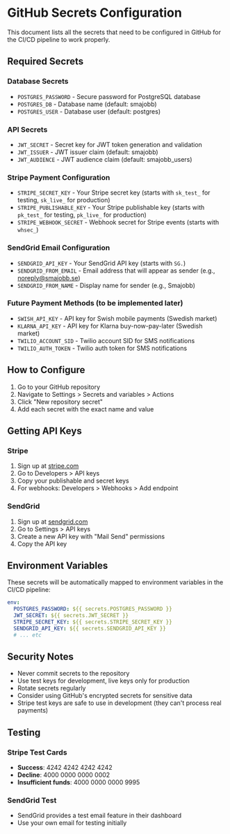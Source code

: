 # GitHub Secrets Configuration

This document lists all the secrets that need to be configured in GitHub for the CI/CD pipeline to work properly.

## Required Secrets

### Database Secrets
- `POSTGRES_PASSWORD` - Secure password for PostgreSQL database
- `POSTGRES_DB` - Database name (default: smajobb)
- `POSTGRES_USER` - Database user (default: postgres)

### API Secrets
- `JWT_SECRET` - Secret key for JWT token generation and validation
- `JWT_ISSUER` - JWT issuer claim (default: smajobb)
- `JWT_AUDIENCE` - JWT audience claim (default: smajobb_users)

### Stripe Payment Configuration
- `STRIPE_SECRET_KEY` - Your Stripe secret key (starts with `sk_test_` for testing, `sk_live_` for production)
- `STRIPE_PUBLISHABLE_KEY` - Your Stripe publishable key (starts with `pk_test_` for testing, `pk_live_` for production)
- `STRIPE_WEBHOOK_SECRET` - Webhook secret for Stripe events (starts with `whsec_`)

### SendGrid Email Configuration
- `SENDGRID_API_KEY` - Your SendGrid API key (starts with `SG.`)
- `SENDGRID_FROM_EMAIL` - Email address that will appear as sender (e.g., noreply@smajobb.se)
- `SENDGRID_FROM_NAME` - Display name for sender (e.g., Smajobb)

### Future Payment Methods (to be implemented later)
- `SWISH_API_KEY` - API key for Swish mobile payments (Swedish market)
- `KLARNA_API_KEY` - API key for Klarna buy-now-pay-later (Swedish market)
- `TWILIO_ACCOUNT_SID` - Twilio account SID for SMS notifications
- `TWILIO_AUTH_TOKEN` - Twilio auth token for SMS notifications

## How to Configure

1. Go to your GitHub repository
2. Navigate to Settings > Secrets and variables > Actions
3. Click "New repository secret"
4. Add each secret with the exact name and value

## Getting API Keys

### Stripe
1. Sign up at [stripe.com](https://stripe.com)
2. Go to Developers > API keys
3. Copy your publishable and secret keys
4. For webhooks: Developers > Webhooks > Add endpoint

### SendGrid
1. Sign up at [sendgrid.com](https://sendgrid.com)
2. Go to Settings > API keys
3. Create a new API key with "Mail Send" permissions
4. Copy the API key

## Environment Variables

These secrets will be automatically mapped to environment variables in the CI/CD pipeline:

```yaml
env:
  POSTGRES_PASSWORD: ${{ secrets.POSTGRES_PASSWORD }}
  JWT_SECRET: ${{ secrets.JWT_SECRET }}
  STRIPE_SECRET_KEY: ${{ secrets.STRIPE_SECRET_KEY }}
  SENDGRID_API_KEY: ${{ secrets.SENDGRID_API_KEY }}
  # ... etc
```

## Security Notes

- Never commit secrets to the repository
- Use test keys for development, live keys only for production
- Rotate secrets regularly
- Consider using GitHub's encrypted secrets for sensitive data
- Stripe test keys are safe to use in development (they can't process real payments)

## Testing

### Stripe Test Cards
- **Success**: 4242 4242 4242 4242
- **Decline**: 4000 0000 0000 0002
- **Insufficient funds**: 4000 0000 0000 9995

### SendGrid Test
- SendGrid provides a test email feature in their dashboard
- Use your own email for testing initially
